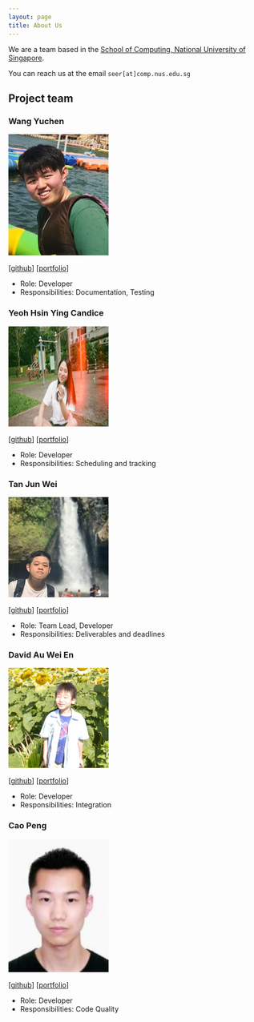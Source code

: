 ```yaml
---
layout: page
title: About Us
---
```


We are a team based in the [School of Computing, National University of Singapore](http://www.comp.nus.edu.sg).

You can reach us at the email `seer[at]comp.nus.edu.sg`

## Project team

### Wang Yuchen

<img src="images/w-yuchen.png" width="200px">

[[github](http://github.com/w-yuchen)]
[[portfolio](team/w-yuchen.md)]

* Role: Developer
* Responsibilities: Documentation, Testing

### Yeoh Hsin Ying Candice

<img src="images/candyhy.png" width="200px">

[[github](http://github.com/candyhy)]
[[portfolio](team/candyhy.md)]

* Role: Developer
* Responsibilities: Scheduling and tracking

### Tan Jun Wei

<img src="images/w2vgd.png" width="200px">

[[github](http://github.com/w2vgd)]
[[portfolio](team/w2vgd.md)]

* Role: Team Lead, Developer
* Responsibilities: Deliverables and deadlines


### David Au Wei En

<img src="images/dvdweien.png" width="200px">

[[github](http://github.com/dvdweien)]
[[portfolio](team/dvdweien.md)]

* Role: Developer
* Responsibilities: Integration

### Cao Peng

<img src="images/cp-john.png" width="200px">

[[github](http://github.com/cp-john)]
[[portfolio](team/cp-john.md)]

* Role: Developer
* Responsibilities: Code Quality
